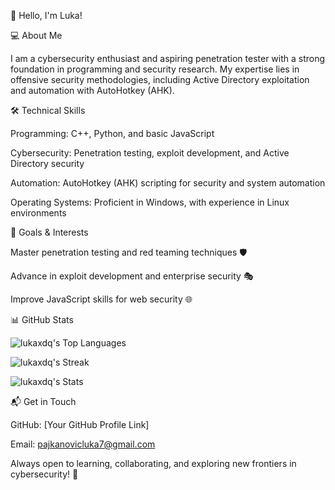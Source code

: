 👋 Hello, I'm Luka!

💻 About Me

I am a cybersecurity enthusiast and aspiring penetration tester with a strong foundation in programming and security research. My expertise lies in offensive security methodologies, including Active Directory exploitation and automation with AutoHotkey (AHK).

🛠️ Technical Skills

Programming: C++, Python, and basic JavaScript

Cybersecurity: Penetration testing, exploit development, and Active Directory security

Automation: AutoHotkey (AHK) scripting for security and system automation

Operating Systems: Proficient in Windows, with experience in Linux environments

🎯 Goals & Interests

Master penetration testing and red teaming techniques 🛡️

Advance in exploit development and enterprise security 🎭

Improve JavaScript skills for web security 🌐

📊 GitHub Stats

![lukaxdq's Top Languages](https://github-readme-stats.vercel.app/api/top-langs/?username=lukaxdq&theme=dark&show_icons=true&hide_border=true&layout=compact)

![lukaxdq's Streak](https://github-readme-streak-stats.herokuapp.com/?user=lukaxdq&theme=dark&hide_border=true)

![lukaxdq's Stats](https://github-readme-stats.vercel.app/api?username=lukaxdq&theme=dark&show_icons=true&hide_border=true&count_private=true)



📬 Get in Touch

GitHub: [Your GitHub Profile Link]

Email: pajkanovicluka7@gmail.com

Always open to learning, collaborating, and exploring new frontiers in cybersecurity! 🚀

